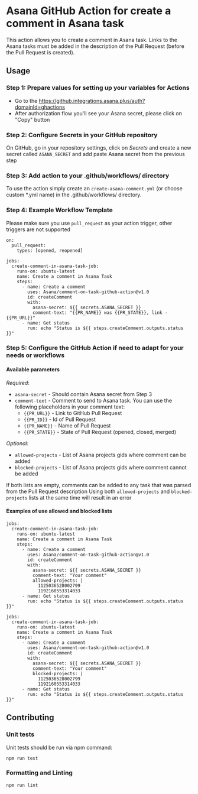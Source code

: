 # Asana GitHub Action for create a comment in Asana task

This action allows you to create a comment in Asana task.
Links to the Asana tasks must be added in the description of the Pull Request (before the Pull Request is created).

## Usage

### Step 1: Prepare values for setting up your variables for Actions

* Go to the https://github.integrations.asana.plus/auth?domainId=ghactions
* After authorization flow you'll see your Asana secret, please click on "Copy" button

### Step 2: Configure Secrets in your GitHub repository

On GitHub, go in your repository settings, click on *Secrets* and create a new secret called ```ASANA_SECRET``` and add paste Asana secret from the previous step

### Step 3: Add action to your .github/workflows/ directory

To use the action simply create an ```create-asana-comment.yml``` (or choose custom *.yml name) in the .github/workflows/ directory.

### Step 4: Example Workflow Template

Please make sure you use ```pull_request``` as your action trigger, other triggers are not supported

```
on:
  pull_request:
    types: [opened, reopened]

jobs:
  create-comment-in-asana-task-job:
    runs-on: ubuntu-latest
    name: Create a comment in Asana Task
    steps:
      - name: Create a comment
        uses: Asana/comment-on-task-github-action@v1.0
        id: createComment
        with:
          asana-secret: ${{ secrets.ASANA_SECRET }}
          comment-text: "{{PR_NAME}} was {{PR_STATE}}, link - {{PR_URL}}"
      - name: Get status
        run: echo "Status is ${{ steps.createComment.outputs.status }}"
```

### Step 5: Configure the GitHub Action if need to adapt for your needs or workflows

#### Available parameters

*Required*:
* ```asana-secret``` - Should contain Asana secret from Step 3
* ```comment-text``` - Comment to send to Asana task. You can use the following placeholders in your comment text:
    * ```{{PR_URL}}``` - Link to GitHub Pull Request
    * ```{{PR_ID}}``` - Id of Pull Request
    * ```{{PR_NAME}}``` - Name of Pull Request
    * ```{{PR_STATE}}```  - State of Pull Request (opened, closed, merged)

*Optional*:
* ```allowed-projects``` - List of Asana projects gids where comment can be added
* ```blocked-projects``` - List of Asana projects gids where comment cannot be added

If both lists are empty, comments can be added to any task that was parsed from the Pull Request description
Using both ```allowed-projects``` and ```blocked-projects``` lists at the same time will result in an error

#### Examples of use allowed and blocked lists

``` 
jobs:
  create-comment-in-asana-task-job:
    runs-on: ubuntu-latest
    name: Create a comment in Asana Task
    steps:
      - name: Create a comment
        uses: Asana/comment-on-task-github-action@v1.0
        id: createComment
        with:
          asana-secret: ${{ secrets.ASANA_SECRET }}
          comment-text: "Your comment"
          allowed-projects: |
            1125036528002799
            1192160553314033
      - name: Get status
        run: echo "Status is ${{ steps.createComment.outputs.status }}"
```

```
jobs:
  create-comment-in-asana-task-job:
    runs-on: ubuntu-latest
    name: Create a comment in Asana Task
    steps:
      - name: Create a comment
        uses: Asana/comment-on-task-github-action@v1.0
        id: createComment
        with:
          asana-secret: ${{ secrets.ASANA_SECRET }}
          comment-text: "Your comment"
          blocked-projects: |
            1125036528002799
            1192160553314033
      - name: Get status
        run: echo "Status is ${{ steps.createComment.outputs.status }}"
```

## Contributing

### Unit tests

Unit tests should be run via npm command:

```npm run test```

### Formatting and Linting

```npm run lint```
